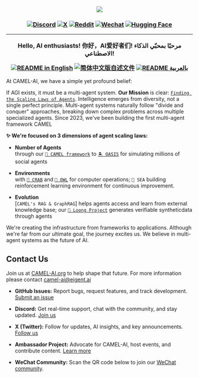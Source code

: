<h3 align="center">
  <img
    src="https://camel-ai.github.io/camel_asset/graphics/camel_ai_banner.png"
  />
</h3>

<h3 align="center">

[![Discord][discord-image]][discord-url]
[![X][x-image]][x-url]
[![Reddit][reddit-image]][reddit-url]
[![Wechat][wechat-image]][wechat-url]
[![Hugging Face][huggingface-image]][huggingface-url]

---

**Hello, AI enthusiasts! 你好，AI爱好者们!  مرحبًا بمحبّي الذكاء الاصطناعي!**

<a href="./README.md"><img alt="README in English" src="https://img.shields.io/badge/English-d9d9d9"></a>
<a href="./README_CN.md"><img alt="简体中文版自述文件" src="https://img.shields.io/badge/简体中文-d9d9d9"></a>
<a href="./README_AR.md"><img alt="README بالعربية" src="https://img.shields.io/badge/العربية-d9d9d9"></a>

</h3>

<p align="left">
At CAMEL-AI, we have a simple yet profound belief:

If AGI exists, it must be a multi-agent system. **Our Mission** is clear: [`Finding the Scaling Laws of Agents`](https://www.camel-ai.org/blogs/mission-at-camel-ai-org-finding-the-scaling-laws-of-agents). Intelligence emerges from diversity, not a single perfect principle. Multi-agent systems naturally follow "divide and conquer" approaches, breaking down complex problems across multiple specialized agents. Since 2023, we've been building the first multi-agent framework CAMEL

**✨ We're focused on 3 dimensions of agent scaling laws:**

- **Number of Agents</br>**
   through our [`🐫 CAMEL framework`](https://github.com/camel-ai/camel)  to [`🏝️ OASIS`](https://github.com/camel-ai/oasis) for simulating millions of social agents
 
- **Environments</br>**
   with [`🦀️ CRAB`](https://github.com/camel-ai/crab) and [`🦉 OWL`](https://github.com/camel-ai/owl) for computer operations; `🌊 SEA` building reinforcement learning environment  for continuous  improvement.

- **Evolution</br>**
   [`CAMEL's RAG & GraphRAG`] helps agents access and learn from external knowledge base;  our [`🐉 Loong Project`](https://github.com/camel-ai/loong) generates verifiable syntheticdata through agents

We're creating the infrastructure from frameworks to applications. Although we're far from our ultimate goal, the journey excites us. We believe in multi-agent systems as the future of AI.

<p>

## Contact Us
Join us at [CAMEL-AI.org](http://camel-ai.org/) to help shape that future.
For more information please contact camel-ai@eigent.ai

- **GitHub Issues:** Report bugs, request features, and track development. [Submit an issue](https://github.com/camel-ai/camel/issues)

- **Discord:** Get real-time support, chat with the community, and stay updated. [Join us](https://discord.camel-ai.org/)

- **X (Twitter):** Follow for updates, AI insights, and key announcements. [Follow us](https://x.com/CamelAIOrg)

- **Ambassador Project:** Advocate for CAMEL-AI, host events, and contribute content. [Learn more](https://www.camel-ai.org/community)

- **WeChat Community:** Scan the QR code below to join our [WeChat community](https://ghli.org/camel/wechat.png).

[huggingface-url]: https://huggingface.co/camel-ai
[huggingface-image]: https://img.shields.io/badge/%F0%9F%A4%97%20Hugging%20Face-CAMEL--AI-ffc107?color=ffc107&logoColor=white
[discord-url]: https://discord.camel-ai.org/
[discord-image]: https://img.shields.io/discord/1082486657678311454?logo=discord&labelColor=%20%235462eb&logoColor=%20%23f5f5f5&color=%20%235462eb
[wechat-url]: https://ghli.org/camel/wechat.png
[wechat-image]: https://img.shields.io/badge/WeChat-CamelAIOrg-brightgreen?logo=wechat&logoColor=white
[x-url]: https://x.com/CamelAIOrg
[x-image]: https://img.shields.io/twitter/follow/CamelAIOrg?style=social
[twitter-image]: https://img.shields.io/twitter/follow/CamelAIOrg?style=social&color=brightgreen&logo=twitter
[reddit-url]: https://www.reddit.com/r/CamelAI/
[reddit-image]: https://img.shields.io/reddit/subreddit-subscribers/CamelAI?style=plastic&logo=reddit&label=r%2FCAMEL&labelColor=white

